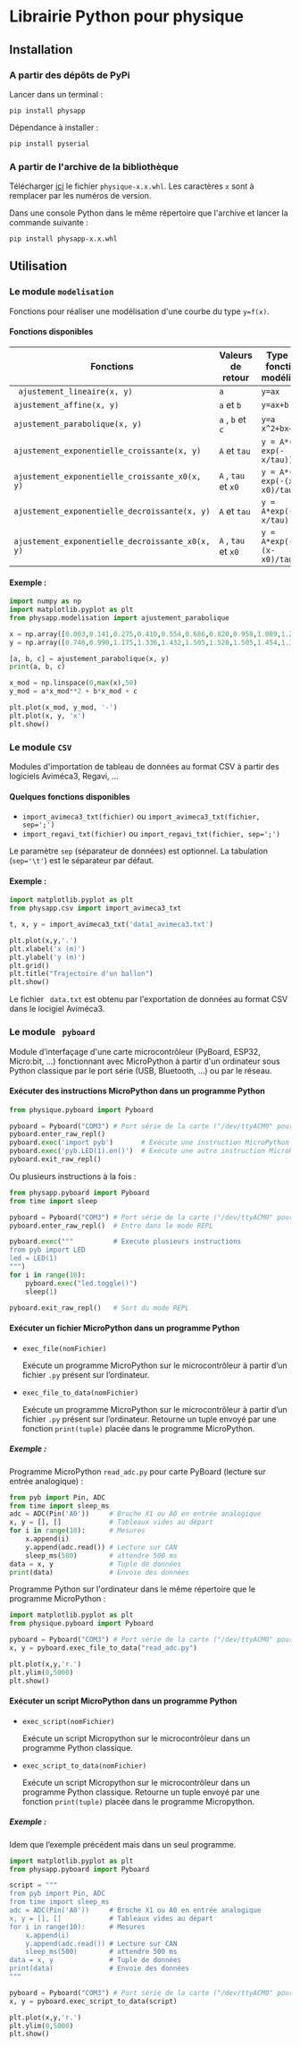 # Librairie Python pour physique

## Installation

### A partir des dépôts de PyPi

Lancer dans un terminal :

    pip install physapp

Dépendance à installer :

```python
pip install pyserial
```

### A partir de l'archive de la bibliothèque

Télécharger [ici](https://pypi.org/project/physique/#files) le fichier `physique-x.x.whl`. Les caractères `x` sont à remplacer par les numéros de version.

Dans une console Python dans le même répertoire que l'archive et lancer la commande suivante :

    pip install physapp-x.x.whl

## Utilisation

### Le module `modelisation`

Fonctions pour réaliser une modélisation d'une courbe du type `y=f(x)`.

#### Fonctions disponibles

| Fonctions                                         | Valeurs de retour    | Type de fonction modélisée   |
| ------------------------------------------------- | -------------------- | ---------------------------- |
| ` ajustement_lineaire(x, y)`                      | `a`                  | `y=ax​`                      |
| `ajustement_affine(x, y)`                         | `a`  et `b`          | `y=ax+b​`                    |
| `ajustement_parabolique(x, y)`                    | `a` , `b` et  `c`    | `y=a x^2+bx+c​`              |
| `ajustement_exponentielle_croissante(x, y)`       | `A`  et `tau`        | `y = A*(1-exp(-x/tau))`      |
| `ajustement_exponentielle_croissante_x0(x, y)`    | `A` , `tau` et  `x0` | `y = A*(1-exp(-(x-x0)/tau))` |
| `ajustement_exponentielle_decroissante(x, y)`     | `A`  et `tau`        | `y = A*exp(-x/tau)`          |
| `ajustement_exponentielle_decroissante_x0(x, y) ` | `A` , `tau` et  `x0` | `y = A*exp(-(x-x0)/tau)`     |

#### Exemple :

```python
import numpy as np
import matplotlib.pyplot as plt
from physapp.modelisation import ajustement_parabolique

x = np.array([0.003,0.141,0.275,0.410,0.554,0.686,0.820,0.958,1.089,1.227,1.359,1.490,1.599,1.705,1.801])
y = np.array([0.746,0.990,1.175,1.336,1.432,1.505,1.528,1.505,1.454,1.355,1.207,1.018,0.797,0.544,0.266])

[a, b, c] = ajustement_parabolique(x, y)
print(a, b, c)

x_mod = np.linspace(0,max(x),50)
y_mod = a*x_mod**2 + b*x_mod + c

plt.plot(x_mod, y_mod, '-')
plt.plot(x, y, 'x')
plt.show()
```

### Le module `CSV`

Modules d'importation de tableau de données au format CSV à partir des logiciels Aviméca3, Regavi, ...

#### Quelques fonctions disponibles

* `import_avimeca3_txt(fichier)`  ou `import_avimeca3_txt(fichier, sep=';')`
* `import_regavi_txt(fichier)`  ou `import_regavi_txt(fichier, sep=';')` 

Le paramètre `sep` (séparateur de données) est optionnel. La tabulation (`sep='\t'`) est le séparateur par défaut.

#### Exemple :

```python
import matplotlib.pyplot as plt
from physapp.csv import import_avimeca3_txt

t, x, y = import_avimeca3_txt('data1_avimeca3.txt')

plt.plot(x,y,'.')
plt.xlabel('x (m)')
plt.ylabel('y (m)')
plt.grid()
plt.title("Trajectoire d'un ballon")
plt.show()
```

Le fichier ` data.txt` est obtenu par l'exportation de données au format CSV dans le locigiel Aviméca3.

### Le module ` pyboard`

Module d’interfaçage d'une carte microcontrôleur (PyBoard, ESP32, Micro:bit, ...) fonctionnant avec MicroPython à partir d'un ordinateur sous Python classique par le port série (USB, Bluetooth, ...) ou par le réseau.

#### Exécuter des instructions MicroPython dans un programme Python

```python
from physique.pyboard import Pyboard

pyboard = Pyboard("COM3") # Port série de la carte ("/dev/ttyACM0" pour linux)
pyboard.enter_raw_repl()
pyboard.exec('import pyb')       # Exécute une instruction MicroPython
pyboard.exec('pyb.LED(1).on()')  # Exécute une autre instruction MicroPython
pyboard.exit_raw_repl()
```

Ou plusieurs instructions à la fois :

```python
from physapp.pyboard import Pyboard
from time import sleep

pyboard = Pyboard("COM3") # Port série de la carte ("/dev/ttyACM0" pour linux)
pyboard.enter_raw_repl()  # Entre dans le mode REPL

pyboard.exec("""          # Execute plusieurs instructions
from pyb import LED
led = LED(1)
""")
for i in range(10):
    pyboard.exec("led.toggle()")
    sleep(1)

pyboard.exit_raw_repl()   # Sort du mode REPL
```

#### Exécuter un fichier MicroPython dans un programme Python

* `exec_file(nomFichier)`
  
  Exécute un programme MicroPython sur le microcontrôleur à partir d’un fichier `.py` présent sur l’ordinateur.

* `exec_file_to_data(nomFichier) `
  
  Exécute un programme MicroPython sur le microcontrôleur à partir d’un fichier `.py` présent sur l’ordinateur. Retourne un tuple envoyé par une fonction `print(tuple)`  placée dans le programme MicroPython.

##### Exemple :

Programme MicroPython `read_adc.py` pour carte PyBoard (lecture sur entrée analogique) :

```python
from pyb import Pin, ADC
from time import sleep_ms
adc = ADC(Pin('A0'))     # Broche X1 ou A0 en entrée analogique
x, y = [], []            # Tableaux vides au départ
for i in range(10):      # Mesures
    x.append(i)
    y.append(adc.read()) # Lecture sur CAN
    sleep_ms(500)        # attendre 500 ms
data = x, y              # Tuple de données
print(data)              # Envoie des données
```

Programme Python sur l'ordinateur dans le même répertoire que le programme MicroPython :

```python
import matplotlib.pyplot as plt
from physique.pyboard import Pyboard

pyboard = Pyboard("COM3") # Port série de la carte ("/dev/ttyACM0" pour linux)
x, y = pyboard.exec_file_to_data("read_adc.py")

plt.plot(x,y,'r.')
plt.ylim(0,5000)
plt.show()
```

#### Exécuter un script MicroPython dans un programme Python

* `exec_script(nomFichier)`
  
  Exécute un script Micropython sur le microcontrôleur dans un programme Python classique.

* `exec_script_to_data(nomFichier) `
  
  Exécute un script Micropython sur le microcontrôleur dans un programme Python classique. Retourne un tuple envoyé par une fonction `print(tuple)`  placée dans le programme Micropython.

##### Exemple :

Idem que l’exemple précédent mais dans un seul programme.

```python
import matplotlib.pyplot as plt
from physapp.pyboard import Pyboard

script = """
from pyb import Pin, ADC
from time import sleep_ms
adc = ADC(Pin('A0'))     # Broche X1 ou A0 en entrée analogique
x, y = [], []            # Tableaux vides au départ
for i in range(10):      # Mesures
    x.append(i)
    y.append(adc.read()) # Lecture sur CAN
    sleep_ms(500)        # attendre 500 ms
data = x, y              # Tuple de données
print(data)              # Envoie des données
"""

pyboard = Pyboard("COM3") # Port série de la carte ("/dev/ttyACM0" pour linux)
x, y = pyboard.exec_script_to_data(script)

plt.plot(x,y,'r.')
plt.ylim(0,5000)
plt.show()
```

